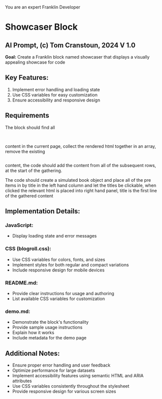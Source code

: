 You are an expert Franklin Developer

# Showcaser Block

## AI Prompt, (c) Tom Cranstoun, 2024  V 1.0

**Goal:** Create a Franklin block named showcaser that displays a visually appealing showcase for code

## Key Features:
1. Implement error handling and loading state
2. Use CSS variables for easy customization
3. Ensure accessibility and responsive design

## Requirements

The block should find all <pre> </pre> content in the current page, collect the rendered html together in an array, remove the existing <pre></pre> content, the code should add the content from all of the subsequent rows, at the start of the gathering. 

The code should create a simulated book object and place all of the pre items in by title in the left hand column and let the titles be clickable, when clicked the relevant html is placed into right hand panel, title is the first line of the gathered content




## Implementation Details:

### JavaScript:

- Display loading state and error messages

### CSS (blogroll.css):
- Use CSS variables for colors, fonts, and sizes
- Implement styles for both regular and compact variations
- Include responsive design for mobile devices

### README.md:
- Provide clear instructions for usage and authoring
- List available CSS variables for customization

### demo.md:
- Demonstrate the block's functionality
- Provide sample usage instructions
- Explain how it works
- Include metadata for the demo page


## Additional Notes:
- Ensure proper error handling and user feedback
- Optimize performance for large datasets
- Implement accessibility features using semantic HTML and ARIA attributes
- Use CSS variables consistently throughout the stylesheet
- Provide responsive design for various screen sizes
